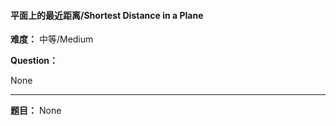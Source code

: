 #### 平面上的最近距离/Shortest Distance in a Plane
**难度：** 中等/Medium

**Question：** 

None

------

**题目：** 
None
